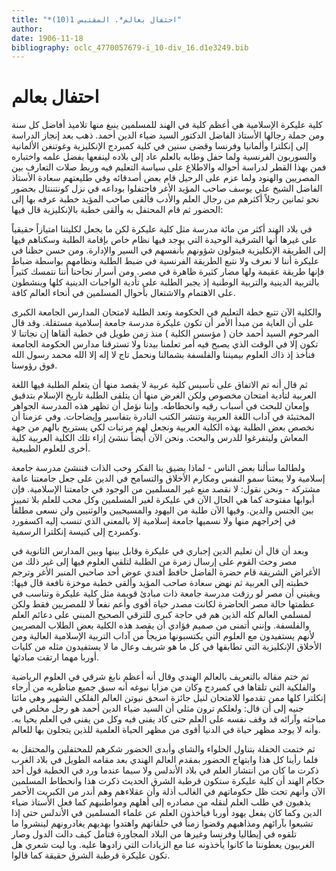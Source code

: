 ```yaml
---
title: "*احتفال بعالم*. المقتبس 1(10)"
author: 
date: 1906-11-18
bibliography: oclc_4770057679-i_10-div_16.d1e3249.bib
---
```




#  احتفال بعالم 


 كلية عليكرة الإسلامية هي أعظم كلية في الهند للمسلمين ينبغ منها تلاميذ أفاضل كل سنة ومن جملة رجالها الأستاذ الفاضل الدكتور السيد ضياء الدين أحمد. ذهب بعد إنجاز الدراسة إلى إنكلترا وألمانيا وفرنسا وقضى سنين في كلية كمبردج الإنكليزية وغوتنغن الألمانية والسوربون الفرنسية ولما حفل وطابه بالعلم عاد إلى بلاده لينفعها بفضل علمه واختباره فمن بهذا القطر لدراسة أحواله والاطلاع على سياسة التعليم فيه وربط صلات التعارف بين المصريين والهنود ولما عزم على الرحيل قام بعض أصدقائه وفي طليعتهم سعادة الأستاذ الفاضل الشيخ علي يوسف صاحب المؤيد الأغر فاحتفلوا بوداعه في نزل كونتننتال بحضور نحو  ثمانين  رجلاً أكثرهم من رجال العلم والأدب فألقى صاحب المؤيد خطبة عرفه بها إلى الحضور ثم قام المحتفل به وألقى خطبة بالإنكليزية قال فيها: 

 في بلاد الهند أكثر من  مائة  مدرسة مثل كلية عليكرة لكن ما يجعل لكليتنا امتيازاً حقيقياً على غيرها أنها الشرقية الوحيدة التي يوجد فيها نظام خاص بإقامة الطلبة وسكناهم فيها إلى الطريقة الإنكليزية فيتولون شؤونهم بأنفسهم في السير والإدارة. ومن حسن حظنا في عليكرة أننا لا نعرف ولا نتبع الطريقة الفرنسية في ضبط الطلبة ونظامهم بواسطة ضباط فإنها طريقة عقيمة ولها مضار كثيرة ظاهرة في مصر. ومن أسرار نجاحنا أننا نتمسك كثيراً بالتربية الدينية والتربية الوطنية إذ يجبر الطلبة على تأدية الواجبات الدينية كلها وينشطون على الاهتمام والاشتغال بأحوال المسلمين في أنحاء العالم كافة. 

 والكلية الآن تتبع خطة التعليم في الحكومة وتعد الطلبة لامتحان المدارس الجامعة الكبرى على أن الغاية من مبدأ الأمر أن تكون عليكرة مدرسة جامعة إسلامية مستقلة. وقد قال المرحوم السيد أحمد خان ( مؤسس الكلية ) منذ زمن طويل في خطبة ألقاها إن نجاتنا لا تكون إلا في الوقت الذي يصبح فيه أمر تعلمنا بيدنا ولا تسترقنا مدارس الحكومة الجامعة فنأخذ إذ ذاك العلوم بيميننا والفلسفة بشمالنا ونحمل تاج لا إله إلا الله محمد رسول الله فوق رؤوسنا. 

 ثم قال أنه تم الاتفاق على تأسيس كلية عربية لا يقصد منها أن يتعلم الطلبة فيها اللغة العربية لتأدية امتحان مخصوص ولكن الغرض منها أن يتلقى الطلبة تاريخ الإسلام بتدقيق وإمعان للبحث في أسباب رقيه وانحطاطه. وإننا نؤمل أن تظهر هذه المدرسة الجواهر   المختبئة في آداب اللغة العربية وتنشر الكتب النادرة بتفاسير وإيضاحات. وفي عزمنا أن   نخصص بعض الطلبة بهذه الكلية العربية ونجعل لهم مرتبات لكي يستريح بالهم من جهة المعاش وليتفرغوا للدرس والبحث. ونحن الآن أيضاً ننشئ إزاء تلك الكلية العربية كلية أخرى للعلوم الطبيعية. 

 ولطالما سألنا بعض الناس - لماذا يضيق بنا الفكر وحب الذات فننشئ مدرسة جامعة إسلامية ولا يبعثنا سمو النفس ومكارم الأخلاق والتسامح في الدين على جعل جامعتنا عامة مشتركة - ونحن نقول: لا نقصد منع غير المسلمين من الوجود في جامعتنا الإسلامية. فإن أبوابها مفتوحة كما هي الحال الآن في عليكرة لغير المسلمين وكل محب للعلم بلا تمييز بين الجنس والدين. وفيها الآن طلبة من اليهود والمسيحيين والوثنيين ولن نسعى مطلقاً في إخراجهم منها ولا نسميها جامعة إسلامية إلا بالمعنى الذي تنسب إليه اكسفورد وكمبردج إلى كنيسة إنكلترا الرسمية. 

 وبعد أن قال أن تعليم الدين إجباري في عليكرة وقابل بينها وبين المدارس الثانوية في مصر وحث القوم على إرسال زمرة من الطلبة لتلقي العلوم فيها إلى غير ذلك من الأغراض الشريفة قام حضرة الفاضل حافظ أفندي عوض  أحد  صاحبي المنبر الأغر وترجم خطبته إلى العربية ثم نهض سعادة صاحب المؤيد وألقى خطبة موخزة نافعة قال فيها: ويقيني أن مصر لو رزقت مدرسة جامعة ذات مبادئ قويمة مثل كلية عليكرة وتناسب في عظمتها حالة مصر الحاضرة لكانت مصدر حياة أقوى وأعم نفعاً لا للمصريين فقط ولكن لمسلمي العالم كله الذين هم في حاجة كبرى للترقي الصحيح المبني على دعائم العلم والفلسفة. وإنني أتمنى من صميم فؤادي أن يقصد هذه الكلية بعض الطلاب المصريين لأنهم يستفيدون مع العلوم التي يكتسبونها مزيجاً من آداب التربية الإسلامية العالية ومن الأخلاق الإنكليزية التي تطابقها في كل ما هو شريف وعال ما لا يستفيدون مثله من كليات أوربا مهما ارتقت مبادئها. 

 ثم ختم مقاله بالتعريف بالعالم الهندي وقال أنه أعظم نابغ شرقي في العلوم الرياضية والفلكية التي تلقاها في كمبردج وكان من مزايا نبوغه أنه سبق جميع مناظريه من أرجاء إنكلترا كلها ممن تقدموا للامتحان لنيل جائزة اسحق نيوتن العالم الفلكي الشهير وهي مائتا   جنيه إلى أن قال: ولعلكم ترون مثلي أن السيد ضياء الدين أحمد هو رجل مخلص في مباحثه وآرائه قد وقف نفسه على العلم حتى كاد يفنى فيه وكل من يفنى في العلم يحيا به. وأنه لا يوجد مظهر حياة في الدنيا أقوى من مظهر الحياة العلمية للذين يتجلون بها للعالم. 

 ثم ختمت الحفلة بتناول الحلواء والشاي وأبدى الحضور شكرهم للمحتفلين والمحتفل به فلما رأينا كل هذا وابتهاج الحضور بمقدم العالم الهندي بعد مقامه الطويل في بلاد الغرب   ذكرت ما كان من انتشار العلم في بلاد الأندلس ولا سيما عندما ورد في الخطبة قول  أحد  حكام الهند أن كلية عليكرة ستكون قرطبة الشرق الحديث ذكرت هذا وانحطاط المسلمين الآن وأنهم تحت ظل حكوماتهم في الغالب أذلة وأن عقلاءهم وهم أندر من الكبريت الأحمر يذهبون في طلب العلم لنقله من مصادره إلى أهلهم ومواطنيهم كما فعل الأستاذ ضياء الدين وكما كان يفعل يهود أوربا فيأخذون العلم عن علماء المسلمين في الأندلس حتى إذا تشبعوا بآرائهم ومذاهبهم وقضوا زمناً في حلقاتهم واهتدوا بهديهم يغادرونهم لينشروا ما تلقوه في إيطاليا وفرنسا وغيرها من البلاد المجاورة فتأمل كيف دالت الدول وصار الغربيون يعطوننا ما كانوا يأخذونه عنا مع الزيادات التي زادوها عليه. ويا ليت شعري هل تكون عليكرة قرطبة الشرق حقيقة كما قالوا. 
